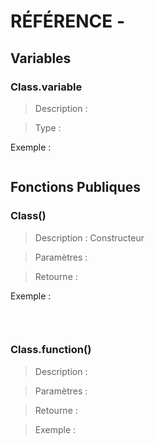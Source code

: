 # RÉFÉRENCE -

## Variables

### Class.variable

> Description :

> Type :

Exemple :

```

```

## Fonctions Publiques

### Class()

> Description : Constructeur

> Paramètres :

> Retourne :

Exemple :

```

```

</br>

### Class.function()

> Description :

> Paramètres :

> Retourne :

> Exemple :

```

```

